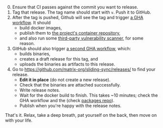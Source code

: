 0. Ensure that CI passes against the commit you want to release.
1. Tag that release. The tag name should start with `v`. Push it to GitHub.
2. After the tag is pushed, Github will see the tag and trigger [a GHA workflow](https://github.com/matrix-org/sliding-sync/actions/workflows/docker.yml). It should
   - build docker images,
   - publish them to [the project's container repository](https://github.com/matrix-org/sliding-sync/pkgs/container/sliding-sync),
   - and also run some [third-party vulnerability scanner](https://github.com/matrix-org/sliding-sync/blob/97b21d4d9ea2c151ac5535a46ad9930c5a2a7f32/.github/workflows/docker.yml#L66-L76), for some reason.
3. GitHub should also trigger [a second GHA workflow](https://github.com/matrix-org/sliding-sync/actions/workflows/release.yml), which: 
   - builds binaries,
   - creates a draft release for this tag, and
   - uploads the binaries as artifacts to this release.
4. Go to https://github.com/matrix-org/sliding-sync/releases/ to find your release. 
   - **Edit it in place** (do not create a new release).
   - Check that the binaries are attached successfully.
   - Write release notes.
   - Wait for the docker build to finish. This takes ~10 minutes; check the GHA workflow and the (check [packages repo](https://github.com/matrix-org/sliding-sync/pkgs/container/sliding-sync)).
   - Publish when you're happy with the release notes.

That's it. Relax, take a deep breath, pat yourself on the back, then move on with your life.